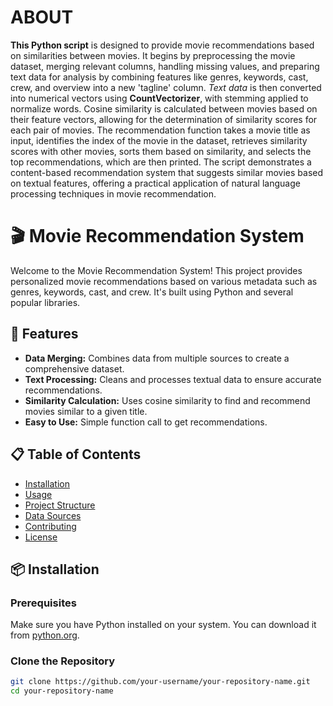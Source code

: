 # ABOUT
**This Python script** is designed to provide movie recommendations based on similarities between movies. It begins by preprocessing the movie dataset, merging relevant columns, handling missing values, and preparing text data for analysis by combining features like genres, keywords, cast, crew, and overview into a new 'tagline' column. *Text data* is then converted into numerical vectors using **CountVectorizer**, with stemming applied to normalize words. Cosine similarity is calculated between movies based on their feature vectors, allowing for the determination of similarity scores for each pair of movies. The recommendation function takes a movie title as input, identifies the index of the movie in the dataset, retrieves similarity scores with other movies, sorts them based on similarity, and selects the top recommendations, which are then printed. The script demonstrates a content-based recommendation system that suggests similar movies based on textual features, offering a practical application of natural language processing techniques in movie recommendation.

# 🎬 Movie Recommendation System

Welcome to the Movie Recommendation System! This project provides personalized movie recommendations based on various metadata such as genres, keywords, cast, and crew. It's built using Python and several popular libraries.

## 🚀 Features

- **Data Merging:** Combines data from multiple sources to create a comprehensive dataset.
- **Text Processing:** Cleans and processes textual data to ensure accurate recommendations.
- **Similarity Calculation:** Uses cosine similarity to find and recommend movies similar to a given title.
- **Easy to Use:** Simple function call to get recommendations.

## 📋 Table of Contents

- [Installation](#installation)
- [Usage](#usage)
- [Project Structure](#project-structure)
- [Data Sources](#data-sources)
- [Contributing](#contributing)
- [License](#license)

## 📦 Installation

### Prerequisites

Make sure you have Python installed on your system. You can download it from [python.org](https://www.python.org/).

### Clone the Repository

```sh
git clone https://github.com/your-username/your-repository-name.git
cd your-repository-name

